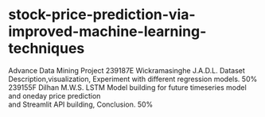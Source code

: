 # stock-price-prediction-via-improved-machine-learning-techniques
Advance Data Mining Project
239187E            Wickramasinghe J.A.D.L.   Dataset Description,visualization, Experiment with different regression models.      50%                 
239155F            Dilhan M.W.S.             LSTM Model building for future timeseries model and oneday price prediction          
                                              and Streamlit API building, Conclusion.                                             50%

